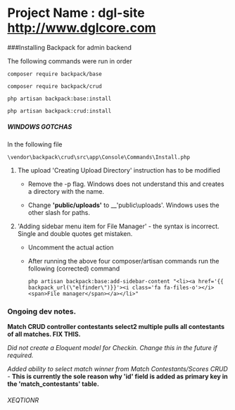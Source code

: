 Project Name : dgl-site
http://www.dglcore.com
======================


###Installing Backpack for admin backend

The following commands were run in order

`composer require backpack/base`

`composer require backpack/crud`

`php artisan backpack:base:install`

`php artisan backpack:crud:install`


##### WINDOWS GOTCHAS

In the following file  

`\vendor\backpack\crud\src\app\Console\Commands\Install.php`

1. The upload 'Creating Upload Directory' instruction has to be modified
    
    - Remove the -p flag. Windows does not understand this and creates a directory with the name.
    
    - Change __'public/uploads'__ to __'public\uploads'. Windows uses the other slash for paths.

2. 'Adding sidebar menu item for File Manager' - the syntax is incorrect. Single and double quotes get mistaken.
    
    - Uncomment the actual action 
    
    - After running the above four composer/artisan commands run the following (corrected) command
    
        `php artisan backpack:base:add-sidebar-content "<li><a href='{{ backpack_url(\"elfinder\")}}'><i class='fa fa-files-o'></i> <span>File manager</span></a></li>"`


### Ongoing dev notes.

__Match CRUD controller contestants select2 multiple pulls all contestants of all matches. FIX THIS.__

_Did not create a Eloquent model for Checkin. Change this in the future if required._

_Added ability to select match winner from Match Contestants/Scores CRUD -_ __This is currently the sole reason why 'id' field is added as primary key in the 'match_contestants' table.__

###### XEQTIONR
